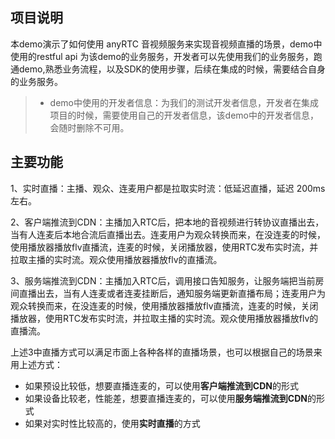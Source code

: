 ## 项目说明

本demo演示了如何使用 anyRTC  音视频服务来实现音视频直播的场景，demo中使用的restful api 为该demo的业务服务，开发者可以先使用我们的业务服务，跑通demo,熟悉业务流程，以及SDK的使用步骤，后续在集成的时候，需要结合自身的业务服务。

>  - demo中使用的开发者信息：为我们的测试开发者信息，开发者在集成项目的时候，需要使用自己的开发者信息，该demo中的开发者信息，会随时删除不可用。

## 主要功能

1、实时直播：主播、观众、连麦用户都是拉取实时流：低延迟直播，延迟 200ms 左右。

2、客户端推流到CDN：主播加入RTC后，把本地的音视频进行转协议直播出去，当有人连麦后本地合流后直播出去。连麦用户为观众转换而来，在没连麦的时候，使用播放器播放flv直播流，连麦的时候，关闭播放器，使用RTC发布实时流，并拉取主播的实时流。观众使用播放器播放flv的直播流。

3、服务端推流到CDN：主播加入RTC后，调用接口告知服务，让服务端把当前房间直播出去，当有人连麦或者连麦挂断后，通知服务端更新直播布局；连麦用户为观众转换而来，在没连麦的时候，使用播放器播放flv直播流，连麦的时候，关闭播放器，使用RTC发布实时流，并拉取主播的实时流。观众使用播放器播放flv的直播流。

上述3中直播方式可以满足市面上各种各样的直播场景，也可以根据自己的场景来用上述方式：

- 如果预设比较低，想要直播连麦的，可以使用**客户端推流到CDN**的形式
- 如果设备比较老，性能差，想要直播连麦的，可以使用**服务端推流到CDN**的形式
- 如果对实时性比较高的，使用**实时直播**的方式